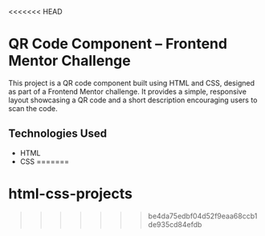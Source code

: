 <<<<<<< HEAD
# QR Code Component – Frontend Mentor Challenge

This project is a QR code component built using HTML and CSS, designed as part of a Frontend Mentor challenge. It provides a simple, responsive layout showcasing a QR code and a short description encouraging users to scan the code.

## Technologies Used
- HTML
- CSS
=======
# html-css-projects
>>>>>>> be4da75edbf04d52f9eaa68ccb1de935cd84efdb
